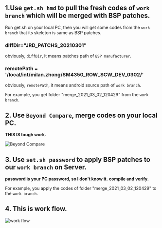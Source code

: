 ## 1.Use `get.sh hmd` to pull the fresh codes of `work branch` which will be merged with BSP patches.


Run get.sh on your local PC, then you will get some codes from the `work branch` that its skeleton is same as BSP patches.

### diffDir="JRD_PATCHS_20210301"
obviously, `diffDir`, it means patches path of `BSP manufacturer`.

### remotePath = '/local/int/milan.zhong/SM4350_ROW_SCW_DEV_0302/'
obviously, `remotePath`, it means android source path of `work branch`.

For example, you get folder "merge_2021_03_02_120429" from the `work branch`.


## 2. Use `Beyond Compare`, merge codes on your local PC.


**THIS IS tough work.**

![Beyond Compare](/data/data/picture/bc.png)


## 3. Use `set.sh password` to apply BSP patches to our `work branch` on Server.

**password is your PC password, so I don't know it.**
**compile and verify.**


For example, you apply the codes of folder "merge_2021_03_02_120429" to the `work branch`.


## 4. This is work flow.


![work flow](/data/data/picture/merge_workflow.png)

